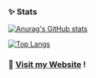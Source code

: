 ### ✨ Stats 
[![Anurag's GitHub stats](https://github-readme-stats.vercel.app/api?username=mcheungsen&count_private=true&show_icons=true&theme=onedark)](https://github.com/anuraghazra/github-readme-stats)

[![Top Langs](https://github-readme-stats.vercel.app/api/top-langs/?username=mcheungsen)](https://github.com/anuraghazra/github-readme-stats&layout=compact&theme=onedark)

### 🌻 [Visit my Website](https://mcheungsen.github.io/) !
